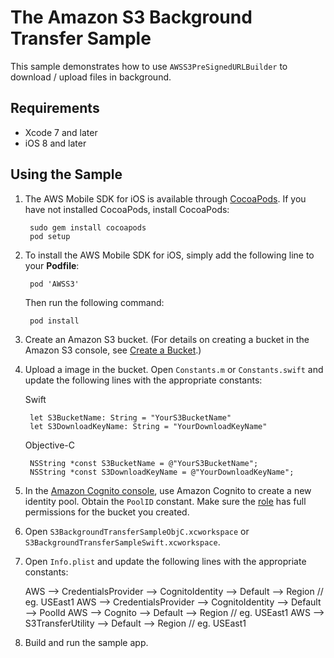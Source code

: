 # The Amazon S3 Background Transfer Sample

This sample demonstrates how to use `AWSS3PreSignedURLBuilder` to download / upload files in background.

## Requirements

* Xcode 7 and later
* iOS 8 and later

## Using the Sample

1. The AWS Mobile SDK for iOS is available through [CocoaPods](http://cocoapods.org). If you have not installed CocoaPods, install CocoaPods:

		sudo gem install cocoapods
		pod setup

1. To install the AWS Mobile SDK for iOS, simply add the following line to your **Podfile**:

		pod 'AWSS3'

	Then run the following command:
	
		pod install

1. Create an Amazon S3 bucket. (For details on creating a bucket in the Amazon S3 console, see [Create a Bucket](http://docs.aws.amazon.com/AmazonS3/latest/gsg/CreatingABucket.html).)

1. Upload a image in the bucket. Open `Constants.m` or `Constants.swift` and update the following lines with the appropriate constants:

	Swift

        let S3BucketName: String = "YourS3BucketName"
        let S3DownloadKeyName: String = "YourDownloadKeyName"

	Objective-C

        NSString *const S3BucketName = @"YourS3BucketName";
        NSString *const S3DownloadKeyName = @"YourDownloadKeyName";
		
1. In the [Amazon Cognito console](https://console.aws.amazon.com/cognito/), use Amazon Cognito to create a new identity pool. Obtain the `PoolID` constant. Make sure the [role](https://console.aws.amazon.com/iam/home?region=us-east-1#roles) has full permissions for the bucket you created.

1. Open `S3BackgroundTransferSampleObjC.xcworkspace` or `S3BackgroundTransferSampleSwift.xcworkspace`.
  
1. Open `Info.plist` and update the following lines with the appropriate constants:

    AWS --> CredentialsProvider --> CognitoIdentity --> Default --> Region      // eg. USEast1
    AWS --> CredentialsProvider --> CognitoIdentity --> Default --> PoolId
    AWS --> Cognito --> Default --> Region                                      // eg. USEast1
    AWS --> S3TransferUtility --> Default --> Region                            // eg. USEast1
       
1. Build and run the sample app.
